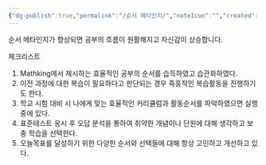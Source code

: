 ```yaml
---
{"dg-publish":true,"permalink":"/순서 메타인지/","noteIcon":"","created":"","updated":""}
---
```


  순서 메타인지가 향상되면 공부의 흐름이 원활해지고 자신감이 상승합니다.

체크리스트

 1. Mathking에서 제시하는 효율적인 공부의 순서를 습득하였고 습관화하였다.
 2. 이전 과정에 대한 복습이 필요하다고 판단되는 경우 즉흥적인 복습활동을 진행하기도 한다. 
 3. 학교 시험 대비 시 나에게 맞는 효율적인 커리큘럼과 활동순서를 파악하였으면 실행 중에 있다.
 4. 표준테스트 응시 후 오답 분석을 통하여 취약한 개념이나 단원에 대해 생각하고 보충 학습을 선택한다.
 5. 오늘목표를 달성하기 위한 다양한 순서와 선택들에 대해 항상 고민하고 개선하고 있다. 